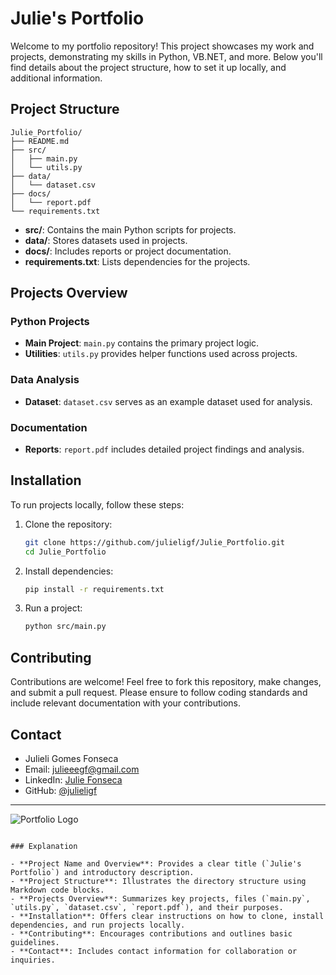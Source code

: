 
# Julie's Portfolio

Welcome to my portfolio repository! This project showcases my work and projects, demonstrating my skills in Python, VB.NET, and more. Below you'll find details about the project structure, how to set it up locally, and additional information.

## Project Structure

```
Julie_Portfolio/
├── README.md
├── src/
│   ├── main.py
│   └── utils.py
├── data/
│   └── dataset.csv
├── docs/
│   └── report.pdf
└── requirements.txt
```

- **src/**: Contains the main Python scripts for projects.
- **data/**: Stores datasets used in projects.
- **docs/**: Includes reports or project documentation.
- **requirements.txt**: Lists dependencies for the projects.

## Projects Overview

### Python Projects

- **Main Project**: `main.py` contains the primary project logic.
- **Utilities**: `utils.py` provides helper functions used across projects.

### Data Analysis

- **Dataset**: `dataset.csv` serves as an example dataset used for analysis.

### Documentation

- **Reports**: `report.pdf` includes detailed project findings and analysis.

## Installation

To run projects locally, follow these steps:

1. Clone the repository:
   ```bash
   git clone https://github.com/julieligf/Julie_Portfolio.git
   cd Julie_Portfolio
   ```

2. Install dependencies:
   ```bash
   pip install -r requirements.txt
   ```

3. Run a project:
   ```bash
   python src/main.py
   ```

## Contributing

Contributions are welcome! Feel free to fork this repository, make changes, and submit a pull request. Please ensure to follow coding standards and include relevant documentation with your contributions.

## Contact

- Julieli Gomes Fonseca
- Email: julieeegf@gmail.com
- LinkedIn: [Julie Fonseca](https://www.linkedin.com/in/julieli-fonseca/)
- GitHub: [@julieligf](https://github.com/julieligf)

---

![Portfolio Logo](Desktop/My_Portfolio/julieligf.github.io/Images/portfolio_logo.png)
```

### Explanation

- **Project Name and Overview**: Provides a clear title (`Julie's Portfolio`) and introductory description.
- **Project Structure**: Illustrates the directory structure using Markdown code blocks.
- **Projects Overview**: Summarizes key projects, files (`main.py`, `utils.py`, `dataset.csv`, `report.pdf`), and their purposes.
- **Installation**: Offers clear instructions on how to clone, install dependencies, and run projects locally.
- **Contributing**: Encourages contributions and outlines basic guidelines.
- **Contact**: Includes contact information for collaboration or inquiries.



